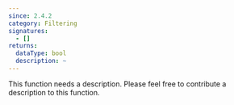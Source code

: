 ```yaml
---
since: 2.4.2
category: Filtering
signatures:
  - []
returns:
  dataType: bool
  description: ~
---
```


This function needs a description. Please feel free to contribute a description to this function.
